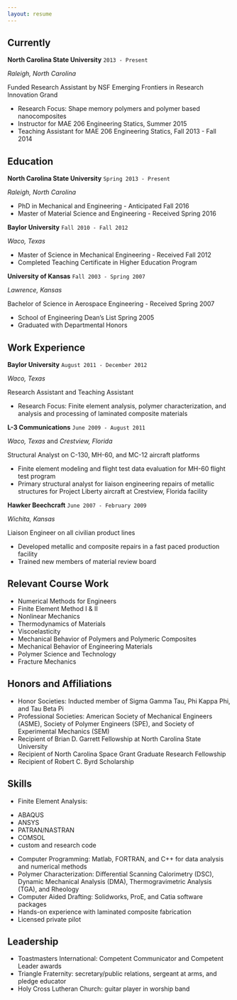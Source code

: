 ```yaml
---
layout: resume
---
```

## Currently

__North Carolina State University__ `2013 - Present`

*Raleigh, North Carolina*

Funded Research Assistant by NSF Emerging Frontiers in Research Innovation Grand

- Research Focus: Shape memory polymers and polymer based nanocomposites
- Instructor for MAE 206 Engineering Statics, Summer 2015
- Teaching Assistant for MAE 206 Engineering Statics, Fall 2013 - Fall 2014

## Education
__North Carolina State University__ `Spring 2013 - Present`

*Raleigh, North Carolina*

- PhD in Mechanical and Engineering - Anticipated Fall 2016
- Master of Material Science and Engineering - Received Spring 2016

__Baylor University__ `Fall 2010 - Fall 2012`

*Waco, Texas*

- Master of Science in Mechanical Engineering - Received Fall 2012
- Completed Teaching Certificate in Higher Education Program

__University of Kansas__ `Fall 2003 - Spring 2007`

*Lawrence, Kansas*

Bachelor of Science in Aerospace Engineering - Received Spring 2007

- School of Engineering Dean’s List Spring 2005
- Graduated with Departmental Honors

## Work Experience

__Baylor University__ `August 2011 - December 2012`

*Waco, Texas*

Research Assistant and Teaching Assistant

- Research Focus: Finite element analysis, polymer characterization, and analysis and processing of laminated composite materials

__L-3 Communications__ `June 2009 - August 2011`

*Waco, Texas* and *Crestview, Florida*

Structural Analyst on C-130, MH-60, and MC-12 aircraft platforms

- Finite element modeling and flight test data evaluation for MH-60 flight test program
- Primary structural analyst for liaison engineering repairs of metallic structures for  Project Liberty aircraft at Crestview, Florida facility

__Hawker Beechcraft__ `June 2007 - February 2009`

*Wichita, Kansas*

Liaison Engineer on all civilian product lines

- Developed metallic and composite repairs in a fast paced production facility
- Trained new members of material review board

## Relevant Course Work
*	Numerical Methods for Engineers
*	Finite Element Method I & II
*	Nonlinear Mechanics
*	Thermodynamics of Materials
*	Viscoelasticity
*	Mechanical Behavior of Polymers and Polymeric Composites
*	Mechanical Behavior of Engineering Materials
*	Polymer Science and Technology
*	Fracture Mechanics

## Honors and Affiliations
*	Honor Societies:	Inducted member of Sigma Gamma Tau, Phi Kappa Phi, and Tau Beta Pi
*	Professional Societies: 	American Society of Mechanical Engineers (ASME), Society of Polymer	Engineers (SPE), and Society of Experimental Mechanics (SEM)
*	Recipient of Brian D. Garrett Fellowship at North Carolina State University
*	Recipient of North Carolina Space Grant Graduate Research Fellowship
*	Recipient of Robert C. Byrd Scholarship

## Skills
*	Finite Element Analysis: 	
- ABAQUS
- ANSYS
- PATRAN/NASTRAN
- COMSOL
- custom and research code
*	Computer Programming: 	Matlab, FORTRAN, and C++ for data analysis and numerical methods
*	Polymer Characterization: 	Differential Scanning Calorimetry (DSC), Dynamic Mechanical Analysis	(DMA), Thermogravimetric Analysis (TGA), and Rheology
*	Computer Aided Drafting: Solidworks, ProE, and Catia software packages
*	Hands-on experience with laminated composite fabrication
*	Licensed private pilot

## Leadership
* Toastmasters International: Competent Communicator and Competent Leader awards
* Triangle Fraternity: secretary/public relations, sergeant at arms, and pledge educator
*	Holy Cross Lutheran Church: guitar player in worship band
